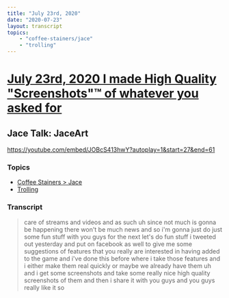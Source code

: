 ```yaml
---
title: "July 23rd, 2020"
date: "2020-07-23"
layout: transcript
topics: 
    - "coffee-stainers/jace"
    - "trolling"
---
```

# [July 23rd, 2020 I made High Quality "Screenshots"™ of whatever you asked for](../2020-07-23.md)
## Jace Talk: JaceArt
https://youtube.com/embed/JOBcS413hwY?autoplay=1&start=27&end=61
### Topics
* [Coffee Stainers > Jace](../topics/coffee-stainers/jace.md)
* [Trolling](../topics/trolling.md)

### Transcript

> care of streams and videos and as such
> uh since not much is gonna be happening
> there won't be much news and so i'm
> gonna just do
> just some fun stuff with you guys for
> the next let's do fun stuff i tweeted
> out yesterday and put on facebook as
> well to
> give me some suggestions of features
> that you really
> are interested in having added to the
> game and i've done this before
> where i take those features and i either
> make them real quickly or
> maybe we already have them uh and i get
> some screenshots and take some really
> nice
> high quality screenshots of them and
> then i share it with you guys and you
> guys really like it so
